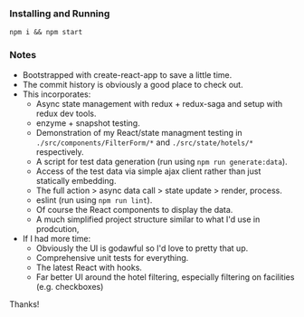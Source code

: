 ### Installing and Running
`npm i && npm start`

### Notes
- Bootstrapped with create-react-app to save a little time.
- The commit history is obviously a good place to check out.
- This incorporates:
  - Async state management with redux + redux-saga and setup with redux dev tools.
  - enzyme + snapshot testing.
  - Demonstration of my React/state managment testing in `./src/components/FilterForm/*` and `./src/state/hotels/*` respectively.
  - A script for test data generation (run using `npm run generate:data`).
  - Access of the test data via simple ajax client rather than just statically embedding.
  - The full action > async data call > state update > render, process.
  - eslint (run using `npm run lint`).
  - Of course the React components to display the data.
  - A much simplified project structure similar to what I'd use in prodcution,
- If I had more time:
  - Obviously the UI is godawful so I'd love to pretty that up.
  - Comprehensive unit tests for everything.
  - The latest React with hooks.
  - Far better UI around the hotel filtering, especially filtering on facilities (e.g. checkboxes)

Thanks!
